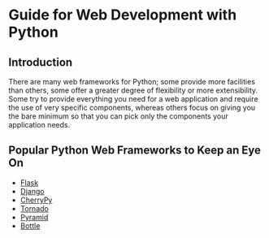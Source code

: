 # Guide for Web Development with Python

## Introduction

There are many web frameworks for Python; some provide more facilities 
than others, some offer a greater degree of flexibility or more 
extensibility. Some try to provide everything you need for a web 
application and require the use of very specific components, whereas 
others focus on giving you the bare minimum so that you can pick only 
the components your application needs.

## Popular Python Web Frameworks to Keep an Eye On

* [Flask](flask)
* [Django](django)
* [CherryPy](cherrypy)
* [Tornado](tornado)
* [Pyramid](pyramid)
* [Bottle](bottle)
